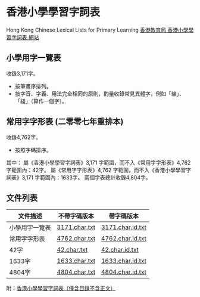 # 香港小學學習字詞表
Hong Kong Chinese Lexical Lists for Primary Learning
[香港教育局 香港小學學習字詞表 網站](https://www.edbchinese.hk/lexlist_ch/index.jsp)

## 小學用字一覽表
收錄3,171字。
- 按筆畫序排列。
- 按字音、字義、用法完全相同的原則，酌量收錄常見異體字，例如「線」、「綫」（算作一個字）。

## 常用字字形表 (二零零七年重排本)
收錄4,762字。
- 按照字碼排序。

其中：
屬《香港小學學習字詞表》3,171 字範圍，而不入《常用字字形表》4,762 字範圍內：42字。
屬《常用字字形表》4,762 字範圍，而不入《香港小學學習字詞表》3,171 字範圍內：1633字。
兩個字表總計收錄4,804字。

## 文件列表

| 文件描述        | 不帶字碼版本          | 帶字碼版本            |
|-----------------|-----------------------|-----------------------|
| 小學用字一覽表  | [3171.char.txt](3171.char.txt) | [3171.char.id.txt](3171.char.id.txt) |
| 常用字字形表    | [4762.char.txt](4762.char.txt) | [4762.char.id.txt](4762.char.id.txt) |
| 42字           | [42.char.txt](42.char.txt) | [42.char.id.txt](42.char.id.txt) |
| 1633字         | [1633.char.txt](1633.char.txt) | [1633.char.id.txt](1633.char.id.txt) |
| 4804字         | [4804.char.txt](4804.char.txt) | [4804.char.id.txt](4804.char.id.txt) |

附：[香港小學學習字詞表（僅含目錄不含正文）](hkcll4pl.pdf)
